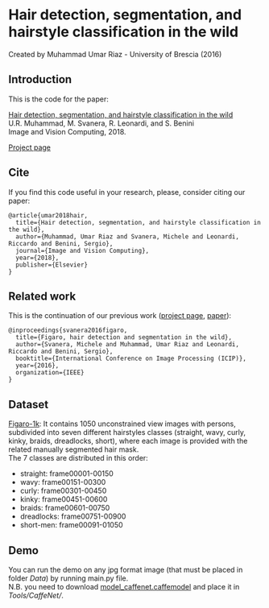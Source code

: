 # Hair detection, segmentation, and hairstyle classification in the wild
Created by Muhammad Umar Riaz - University of Brescia (2016)

## Introduction

This is the code for the paper:  

[Hair detection, segmentation, and hairstyle classification in the wild](https://www.sciencedirect.com/science/article/pii/S0262885618300143)  
U.R. Muhammad, M. Svanera, R. Leonardi, and S. Benini  
Image and Vision Computing, 2018. 

[Project page](http://www.eecs.qmul.ac.uk/~urm30/Hair.html)

## Cite
If you find this code useful in your research, please, consider citing our paper:
```
@article{umar2018hair,
  title={Hair detection, segmentation, and hairstyle classification in the wild},
  author={Muhammad, Umar Riaz and Svanera, Michele and Leonardi, Riccardo and Benini, Sergio},
  journal={Image and Vision Computing},
  year={2018},
  publisher={Elsevier}
}
```

## Related work
This is the continuation of our previous work ([project page](http://www.eecs.qmul.ac.uk/~urm30/Figaro.html), [paper](http://ieeexplore.ieee.org/document/7532494/)):
```
@inproceedings{svanera2016figaro,
  title={Figaro, hair detection and segmentation in the wild},
  author={Svanera, Michele and Muhammad, Umar Riaz and Leonardi, Riccardo and Benini, Sergio},
  booktitle={International Conference on Image Processing (ICIP)},
  year={2016},
  organization={IEEE}
}
```
## Dataset 
[Figaro-1k](https://www.dropbox.com/scl/fi/bkzbwgobxayoaeqohgvrp/Figaro-1k.zip?rlkey=qahueoko45prpzmsadzmus5ga&dl=0): It contains 1050 unconstrained view images with persons, subdivided into seven different hairstyles classes (straight, wavy, curly, kinky, braids, dreadlocks, short), where each image is provided with the related manually segmented hair mask.  
The 7 classes are distributed in this order:  
- straight: frame00001-00150  
- wavy: frame00151-00300  
- curly: frame00301-00450  
- kinky: frame00451-00600  
- braids: frame00601-00750  
- dreadlocks: frame00751-00900  
- short-men: frame00091-01050  

## Demo
You can run the demo on any jpg format image (that must be placed in folder *Data*) by running main.py file.  
N.B. you need to download [model_caffenet.caffemodel](https://www.dropbox.com/scl/fi/bkzbwgobxayoaeqohgvrp/Figaro-1k.zip?rlkey=qahueoko45prpzmsadzmus5ga&dl=0) and place it in *Tools/CaffeNet/*.  


